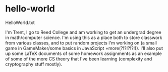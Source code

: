 # hello-world
HelloWorld.txt

I'm Trent, I go to Reed College and am working to get an undergrad degree in math/computer science. I'm using this as a place both to store classwork from various classes, and to put random projects I'm working on (a small game in GameMaker/some basics in JavaScript +more(?!?!?!?!)). I'll also put up some LaTeX documents of some homework assignments as an example of some of the more CS theory that I've been learning (complexity and cryptography stuff mostly). 
